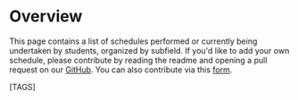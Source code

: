 # Overview

This page contains a list of schedules performed or currently being undertaken by students, organized by subfield. If you'd like to add your own schedule, please contribute by reading the readme and opening a pull request on our [GitHub](https://github.com/hkn-alpha/wiki). You can also contribute via this [form](https://docs.google.com/forms/d/e/1FAIpQLSdQYU9vaZdrIyfekYViBh0TdHyCkBiC-4L7vppTFbdqhuzcPQ/viewform).

[TAGS]